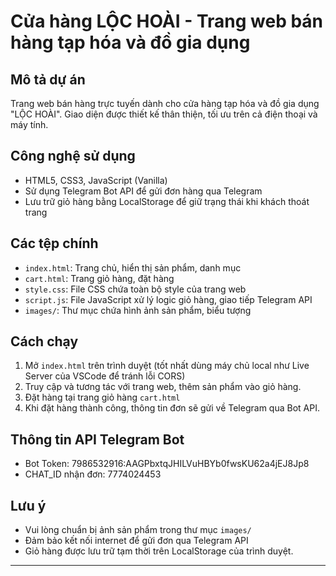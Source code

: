 # Cửa hàng LỘC HOÀI - Trang web bán hàng tạp hóa và đồ gia dụng

## Mô tả dự án
Trang web bán hàng trực tuyến dành cho cửa hàng tạp hóa và đồ gia dụng "LỘC HOÀI". Giao diện được thiết kế thân thiện, tối ưu trên cả điện thoại và máy tính.

## Công nghệ sử dụng
- HTML5, CSS3, JavaScript (Vanilla)
- Sử dụng Telegram Bot API để gửi đơn hàng qua Telegram
- Lưu trữ giỏ hàng bằng LocalStorage để giữ trạng thái khi khách thoát trang

## Các tệp chính
- `index.html`: Trang chủ, hiển thị sản phẩm, danh mục
- `cart.html`: Trang giỏ hàng, đặt hàng
- `style.css`: File CSS chứa toàn bộ style của trang web
- `script.js`: File JavaScript xử lý logic giỏ hàng, giao tiếp Telegram API
- `images/`: Thư mục chứa hình ảnh sản phẩm, biểu tượng

## Cách chạy
1. Mở `index.html` trên trình duyệt (tốt nhất dùng máy chủ local như Live Server của VSCode để tránh lỗi CORS)
2. Truy cập và tương tác với trang web, thêm sản phẩm vào giỏ hàng.
3. Đặt hàng tại trang giỏ hàng `cart.html`
4. Khi đặt hàng thành công, thông tin đơn sẽ gửi về Telegram qua Bot API.

## Thông tin API Telegram Bot
- Bot Token: 7986532916:AAGPbxtqJHILVuHBYb0fwsKU62a4jEJ8Jp8
- CHAT_ID nhận đơn: 7774024453

## Lưu ý
- Vui lòng chuẩn bị ảnh sản phẩm trong thư mục `images/`
- Đảm bảo kết nối internet để gửi đơn qua Telegram API
- Giỏ hàng được lưu trữ tạm thời trên LocalStorage của trình duyệt.

---
